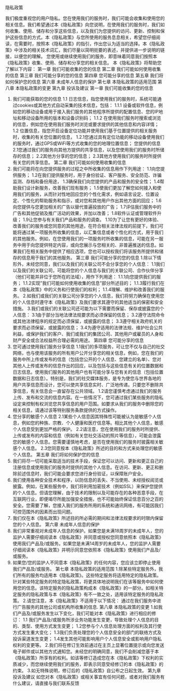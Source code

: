 隐私政策




我们极度重视您的用户隐私。您在使用我们的服务时，我们可能会收集和使用您的相关信息。我们希望通过本《隐私政策》向您说明，在使用我们的服务时，我们如何收集、使用、储存和分享这些信息，以及我们为您提供的访问、更新、控制和保护这些信息的方式。本《隐私政策》与您所使用的服务息息相关，希望您仔细阅读，在需要时，按照本《隐私政策》的指引，作出您认为适当的选择。本《隐私政策》中涉及的相关技术词汇，我们尽量以简明扼要的表述，并提供进一步说明的链接，以便您的理解。
您使用或继续使用我们的服务，即意味着同意我们按照本《隐私政策》收集、使用、储存和分享您的相关信息。
本《隐私政策》将帮助您了解以下内容：
第一章 我们可能收集的您的信息
第二章 我们可能如何使用收集的信息
第三章 我们可能分享的您的信息
第四章 您可能分享的信息
第五章 我们将如何保护您的信息
第六章 未成年人信息的保护
第七章 本隐私政策的适用范围
第八章 本隐私政策的变更
第九章 投诉及建议
第一章 我们可能收集的您的信息
1. 我们可能获取的您的信息
1.1 日志信息，指您使用我们的服务时，系统可能通过cookies或其他方式自动采集的技术信息，包括：
1.1.1 设备或软件信息，例如您的移动设备或用于接入我们服务的其他程序所提供的配置信息、您的IP地址和移动设备所用的版本和设备识别码；
1.1.2 在使用我们服务时搜索或浏览的信息，例如您在使用我们服务时浏览或要求提供的其他信息和内容详情；
1.2 位置信息，指您开启设备定位功能并使用我们基于位置提供的相关服务时，收集的有关您位置的信息，
1.2.1您通过具有定位功能的移动设备使用我们的服务时，通过GPS或WiFi等方式收集的您的地理位置信息；
您提供的信息
2.1您通过我们的服务向其他方提供的共享信息，以及您使用我们的服务时所储存的信息；
2.2其他方分享的您的信息；
2.3其他方使用我们的服务时所提供有关您的共享信息。
第二章 我们可能如何使用收集的信息
1. 我们可能将在向您提供服务的过程之中所收集的信息用作下列用途：
1.1向您提供服务；
1.2在我们提供服务时，用于身份验证、客户服务、安全防范、诈骗监测、存档和备份用途，
1.3确保我们向您提供的产品和服务的安全性；
1.4帮助我们设计新服务，改善我们现有服务；
1.5使我们更加了解您如何接入和使用我们的服务，从而针对性地回应您的个性化需求，例如语言设定、位置设定、个性化的帮助服务和指示，或对您和其他用户作出其他方面的回应；
1.6向您提供与您更加相关的广告以替代普遍投放的广告；
1.7评估我们服务中的广告和其他促销及推广活动的效果，并加以改善；
1.8软件认证或管理软件升级；
1.9让您参与有关我们产品和服务的调查。
1.10为了让您有更好的体验、改善我们的服务或您同意的其他用途，在符合相关法律法规的前提下，我们可能将通过某一项服务所收集的信息，以汇集信息或者个性化的方式，用于我们的其他服务。例如，在您使用我们的一项服务时所收集的信息，可能在另一服务中用于向您提供特定内容，或向您展示与您相关的、非普遍推送的信息。如果我们在相关服务中提供了相应选项，您也可以授权我们将该服务所提供和储存的信息用于我们的其他服务。
第三章 我们可能分享的您的信息
1.除以下情形外，未经您同意，我们以及我们的关联公司不会分享您的个人信息：
1.1我们以及我们的关联公司，可能将您的个人信息与我们的关联公司、合作伙伴分享（他们可能并非位于您所在的法域），用作下列用途：
1.1.1向您提供我们的服务；
1.1.2实现”我们可能如何使用收集的信息”部分所述目的；
1.1.3履行我们在本《隐私政策》中的义务和行使我们的权利；
1.1.4理解、维护和改善我们的服务。
2.如我们或我们的关联公司分享您的个人信息，我们将努力确保在使用您的个人信息时遵守本《隐私政策》及我们要求其遵守的其他适当的保密和安全措施。
3.我们或我们的关联公司还可能为以下需要而保留、保存或披露您的个人信息：
3.1由于部分当地法律法规要求而必须保留的信息；
3.2遵守法院命令或其他法律程序的规定而必须保留，或披露的信息；
3.3遵守相关政府机关的要求而必须保留，或披露的信息；
3.4为遵守适用的法律法规、维护社会公共利益，或保护我们的客户、我们或我们的集团公司、其他用户或雇员的人身和财产安全或合法权益所合理必需的用途。
第四章 您可能分享的信息
1. 您可通过使用我们服务分享信息
1.1我们的多项服务，可让您不仅与自己的社交网络，也与使用该服务的所有用户公开分享您的相关信息，例如，您在我们的服务中所上传或发布的信息（包括您公开的个人信息、您建立的名单）、您对其他人上传或发布的信息作出的回应，以及包括与这些信息有关的位置数据和日志信息。使用我们服务的其他用户也有可能分享与您有关的信息（包括位置数据和日志信息）。特别是，我们的社交媒体服务，是专为使您与世界各地的用户共享信息而设计，您可以使共享信息实时、广泛地传递。只要您不删除共享信息，有关信息会一直留存在公共领域。
1.2请您谨慎考虑通过我们的服务上传、发布和交流的信息内容。在一些情况下，您可通过我们某些服务的隐私设定来控制有权浏览您共享信息的用户范围。如要求从我们的服务中删除您的相关信息，请通过该等特别服务条款提供的方式操作。
2. 您分享的敏感个人信息
2.1某些个人信息因其特殊性可能被认为是敏感个人信息，例如您的种族、宗教、个人健康和医疗信息等。相比其他个人信息，敏感个人信息受到更加严格的保护。
2.2请注意，您在使用我们的服务时所提供、上传或发布的内容和信息（例如有关您社交活动的照片等信息），可能会泄露您的敏感个人信息。您需要谨慎地考虑，是否在使用我们的服务时披露相关敏感个人信息。
2.3您同意按本《隐私政策》所述的目的和方式来处理您的敏感个人信息。
第五章 我们将如何保护您的信息
1. 我们将尽一切可能采取适当的技术手段，保证您可以访问、更新和更正自己的注册信息或使用我们的服务时提供的其他个人信息。在访问、更新、更正和删除前述信息时，我们可能会要求您进行身份验证，以保障账户安全。
2. 我们使用各种安全技术和程序，以防信息的丢失、不当使用、未经授权阅览或披露。例如，在某些服务中，我们将利用加密技术（例如SSL）来保护您提供的个人信息。但请您理解，由于技术的限制以及可能存在的各种恶意手段，在互联网行业，即便竭尽所能加强安全措施，也不可能始终保证信息百分之百的安全。您需要了解，您接入我们的服务所用的系统和通讯网络，有可能因我们可控范围外的因素而出现问题。
3. 我们仅在本《隐私政策》所述目的所必需的期间和法律法规要求的时限内保留您的个人信息。
第六章 未成年人信息的保护
1. 我们非常重视对未成年人信息的保护。如果您是未满18周岁的未成年人，您的监护人需要仔细阅读本《隐私政策》并同意或授权您同意依照本《隐私政策》使用我们产品及/或服务。如果您是未满14周岁的未成年人，您的监护人需要仔细阅读本《隐私政策》并明示同意您依照本《隐私政策》使用我们产品及/或服务。
2. 如果您/您的监护人不同意本《隐私政策》的任何内容，您应该立即停止使用我们产品及/或服务。
第七章 本隐私政策的适用范围
1.除某些特定服务外，我们所有的服务均适用本《隐私政策》。这些特定服务将适用特定的隐私政策。针对某些特定服务的特定隐私政策，将更具体地说明我们在该等服务中如何使用您的信息。该特定服务的隐私政策构成本《隐私政策》的一部分。如相关特定服务的隐私政策与本《隐私政策》有不一致之处，适用该特定服务的隐私政策。
2.请您注意，本《隐私政策》不适用于以下情况：
通过在我们服务中进行广告服务的其他公司或机构所收集的信息.
第八章 本隐私政策的变更
1.如我们产品及/或服务发生以下变化，我们可能对本《隐私政策》进行相应的修订：
1.1 我们产品及/或服务所涉业务功能发生变更，导致处理个人信息的目的、类型、使用方式发生变更；
1.2您参与个人信息处理方面的权利及其行使方式发生重大变化；
1.3我们负责处理您的个人信息安全的部门的联络方式及投诉渠道发生变更；
1.4发生其他可能影响用户个人信息安全或影响用户隐私权利的变更等。
2.我们将在修订生效前通过在主页上显著位置提示或向您发送电子邮件或以其他方式通知您。未经您的明确同意，我们不会削减您基于本《隐私政策》所享有的权利。如该等修订造成您在本《隐私政策》下权利的实质减少，而您继续使用我们的服务，即表示同意受经修订的本《隐私政策》的约束。
3.如无特殊说明，修订后的《隐私政策》自公布之日起生效。
第九章 投诉及建议
如您对本《隐私政策》或相关事宜有任何问题，或者对我们服务有什么建议，请直接与我们联系反馈
